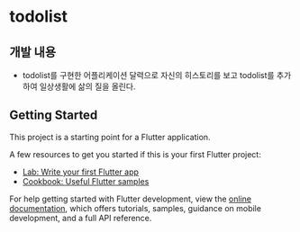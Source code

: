# todolist

## 개발 내용
- todolist를 구현한 어플리케이션 달력으로 자신의 히스토리를 보고 todolist를 추가하여 일상생활에 삶의 질을 올린다.

## Getting Started

This project is a starting point for a Flutter application.

A few resources to get you started if this is your first Flutter project:

- [Lab: Write your first Flutter app](https://docs.flutter.dev/get-started/codelab)
- [Cookbook: Useful Flutter samples](https://docs.flutter.dev/cookbook)

For help getting started with Flutter development, view the
[online documentation](https://docs.flutter.dev/), which offers tutorials,
samples, guidance on mobile development, and a full API reference.
